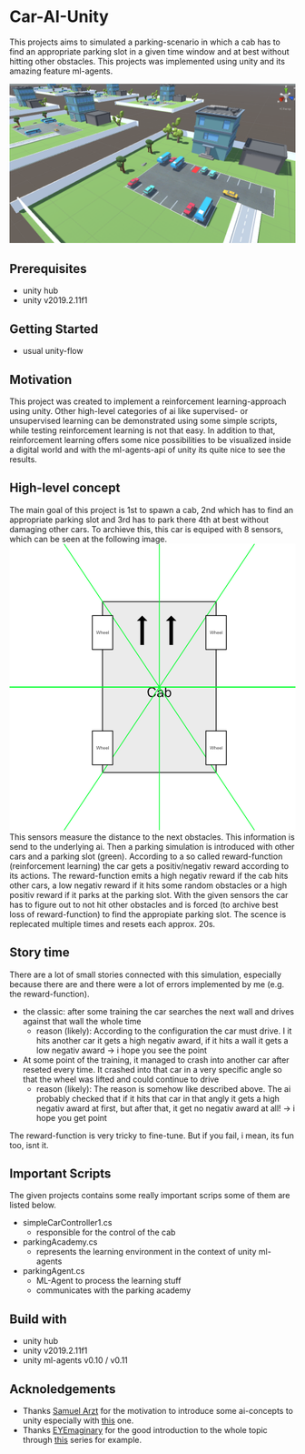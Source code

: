 # Car-AI-Unity
This projects aims to simulated a parking-scenario in which a cab has to find an appropriate parking slot in a given time window and at best without hitting other obstacles. This projects was implemented using unity and its amazing feature ml-agents.

![alt text](.github/images/overview.PNG)

## Prerequisites
- unity hub
- unity v2019.2.11f1


## Getting Started
- usual unity-flow

## Motivation
This project was created to implement a reinforcement learning-approach using unity.
Other high-level categories of ai like supervised- or unsupervised learning can be demonstrated using some simple scripts, while testing reinforcement learning is not that easy. In addition to that, reinforcement learning offers some nice possibilities to be visualized inside a digital world and with the ml-agents-api of unity its quite nice to see the results.

## High-level concept
The main goal of this project is 1st to spawn a cab, 2nd which has to find an appropriate parking slot and 3rd has to park there 4th at best without damaging other cars. To archieve this, this car is equiped with 8 sensors, which can be seen at the following image.
![alt text](.github/images/cap_sensors.png)
This sensors measure the distance to the next obstacles. This information is send to the underlying ai.
Then a parking simulation is introduced with other cars and a parking slot (green). According to a so called reward-function (reinforcement learning) the car gets a positiv/negativ reward according to its actions. The reward-function emits a high negativ reward if the cab hits other cars, a low negativ reward if it hits some random obstacles or a high positiv reward if it parks at the parking slot. With the given sensors the car has to figure out to not hit other obstacles and is forced (to archive best loss of reward-function) to find the appropiate parking slot. The scence is replecated multiple times and resets each approx. 20s.

## Story time
There are a lot of small stories connected with this simulation, especially because there are and there were a lot of errors implemented by me (e.g. the reward-function).
- the classic: after some training the car searches the next wall and drives against that wall the whole time
    - reason (likely): According to the configuration the car must drive. I it hits another car it gets a high negativ award, if it hits a wall it gets a low negativ award -> i hope you see the point
- At some point of the training, it managed to crash into another car after reseted every time. It crashed into that car in a very specific angle so that the wheel was lifted and could continue to drive
    - reason (likely): The reason is somehow like described above. The ai probably checked that if it hits that car in that angly it gets a high negativ award at first, but after that, it get no negativ award at all! -> i hope you get point

The reward-function is very tricky to fine-tune. But if you fail, i mean, its fun too, isnt it.

## Important Scripts
The given projects contains some really important scrips some of them are listed below.
- simpleCarController1.cs
    - responsible for the control of the cab
- parkingAcademy.cs
    - represents the learning environment in the context of unity ml-agents
- parkingAgent.cs
    - ML-Agent to process the learning stuff
    - communicates with the parking academy

## Build with
- unity hub
- unity v2019.2.11f1
- unity ml-agents v0.10 / v0.11

## Acknoledgements
- Thanks [Samuel Arzt](https://www.youtube.com/channel/UC_eerU4SleeptEbD2AA_nDw) for the motivation to introduce some ai-concepts to unity especially with [this](https://www.youtube.com/watch?v=VMp6pq6_QjI&ab_channel=SamuelArzt) one.
- Thanks [EYEmaginary](https://www.youtube.com/channel/UCNNLI9QPXU5wQUUsfDG6n6w) for the good introduction to the whole topic through [this](https://www.youtube.com/watch?v=o1XOUkYUDZU&ab_channel=EYEmaginary) series for example.